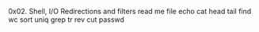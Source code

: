 0x02. Shell, I/O Redirections and filters read me file
echo
cat
head
tail
find
wc
sort
uniq
grep
tr
rev
cut
passwd

